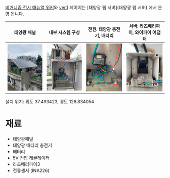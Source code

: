 [비거니즘 전시 매뉴얼 위키](/)와 [ver.1](https://wiki.0makes0.com/book) 페이지는 [태양광 웹 서버](태양광 웹 서버) 에서 운영 됩니다. 

| 태양광 패널 | 내부 시스템 구성 | 전원: 태양광 충전기, 배터리 | 서버: 라즈베리파이, 와이파이 어댑터  |
| :---:         |     :---:      |          :---: | :---: |
| ![](./uploads/photo1630906705.jpeg) | ![](./uploads/photo1630906705(3).jpeg)     | ![](./uploads/photo1630906705(2).jpeg)     | ![](./uploads/photo1630906705(1).jpeg)  |

설치 위치: 위도 37.493423, 경도 126.834054
 

# 재료

 - 태양광패널
 - 태양광 배터리 충전기
 - 배터리
 - 5V 전압 레귤레이터
 - 라즈베리파이3
 - 전류센서 (INA226)
  

